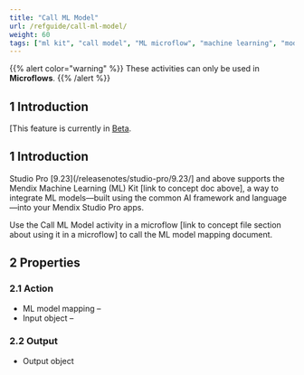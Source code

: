 ```yaml
---
title: "Call ML Model"
url: /refguide/call-ml-model/
weight: 60
tags: ["ml kit", "call model", "ML microflow", "machine learning", "models"]
---
```

{{% alert color="warning" %}}
These activities can only be used in **Microflows**.
{{% /alert %}}

## 1 Introduction

[This feature is currently in [Beta](/releasenotes/beta-features/).

## 1 Introduction

Studio Pro [9.23](/releasenotes/studio-pro/9.23/] and above supports the Mendix Machine Learning (ML) Kit [link to concept doc above], a way to integrate ML models—built using the common AI framework and language—into your Mendix Studio Pro apps.

Use the Call ML Model activity in a microflow [link to concept file section about using it in a microflow] to call the ML model mapping document.

## 2 Properties

### 2.1 Action

- ML model mapping –
- Input object –

### 2.2 Output

- Output object
